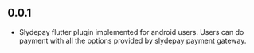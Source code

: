 ## 0.0.1

* Slydepay flutter plugin implemented for android users. Users can do payment with all the options provided by slydepay payment gateway.
